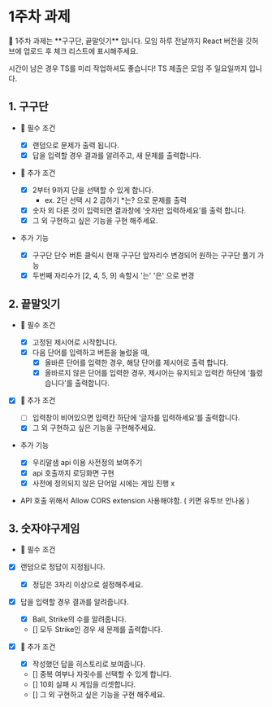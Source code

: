 # 1주차 과제

<aside>
💛 1주차 과제는 **구구단, 끝말잇기** 입니다.
모임 하루 전날까지 React 버전을 깃허브에 업로드 후 체크 리스트에 표시해주세요.

시간이 남은 경우 TS를 미리 작업하셔도 좋습니다!
TS 제출은 모임 주 일요일까지 입니다.

</aside>

## 1. 구구단

- 🚩 필수 조건

  - [x] 랜덤으로 문제가 출력 됩니다.
  - [x] 답을 입력할 경우 결과를 알려주고, 새 문제를 출력합니다.

- 🌟 추가 조건

  - [x] 2부터 9까지 단을 선택할 수 있게 합니다.
    - ex. 2단 선택 시 2 곱하기 \*는? 으로 문제를 출력
  - [x] 숫자 외 다른 것이 입력되면 결과창에 ‘숫자만 입력하세요’를 출력 합니다.
  - [x] 그 외 구현하고 싶은 기능을 구현 해주세요.

- 추가 기능
  - [x] 구구단 단수 버튼 클릭시 현재 구구단 앞자리수 변경되어 원하는 구구단 풀기 가능
  - [x] 두번째 자리수가 [2, 4, 5, 9] 속할시 '는' '은' 으로 변경

## 2. 끝말잇기

- 🚩 필수 조건

  - [x] 고정된 제시어로 시작합니다.
  - [x] 다음 단어를 입력하고 버튼을 눌렀을 때,
    - [x] 올바른 단어를 입력한 경우, 해당 단어를 제시어로 출력 합니다.
    - [x] 올바르지 않은 단어를 입력한 경우, 제시어는 유지되고 입력칸 하단에 ‘틀렸습니다’를 출력합니다.

- [x] 🌟 추가 조건

  - [ ] 입력창이 비어있으면 입력칸 하단에 ‘글자를 입력하세요’를 출력합니다.
  - [x] 그 외 구현하고 싶은 기능을 구현해주세요.

- 추가 기능

  - [x] 우리말샘 api 이용 사전정의 보여주기
  - [x] api 호출까지 로딩화면 구현
  - [x] 사전에 정의되지 않은 단어일 시에는 게임 진행 x

- API 호출 위해서 Allow CORS extension 사용해야함. ( 키면 유투브 안나옴 )

## 3. 숫자야구게임

- 🚩 필수 조건
- [x] 랜덤으로 정답이 지정됩니다.
  - [x] 정답은 3자리 이상으로 설정해주세요.
- [x] 답을 입력할 경우 결과를 알려줍니다.

  - [x] Ball, Strike의 수를 알려줍니다.
  - [] 모두 Strike인 경우 새 문제를 출력합니다.

- [x] 🌟 추가 조건
  - [x] 작성했던 답을 히스토리로 보여줍니다.
  - [] 중복 여부나 자릿수를 선택할 수 있게 합니다.
  - [] 10회 실패 시 게임을 리셋합니다.
  - [] 그 외 구현하고 싶은 기능을 구현 해주세요.
